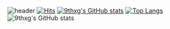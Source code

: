 ![header](https://capsule-render.vercel.app/api?type=waving&height=200&text=9th&desc=TaeHun%20Gu&fontColor=fff&color=ff8e00&fontAlignY=30&descSize=20&descAlignY=55)
[![Hits](https://hits.seeyoufarm.com/api/count/incr/badge.svg?url=https%3A%2F%2Fgithub.com%2F9thxg&count_bg=%2300FFDA&title_bg=%23555555&icon=&icon_color=%23E7E7E7&title=hits&edge_flat=false)](https://hits.seeyoufarm.com)
[![9thxg's GitHub stats](https://github-readme-stats.vercel.app/api?username=9thxg)](https://github.com/9thxg)
[![Top Langs](https://github-readme-stats.vercel.app/api/top-langs/?username=9thxg&layout=compact)](https://github.com/9thxg/github-readme-stats)
![9thxg's GitHub stats](https://github-readme-stats.vercel.app/api?username=9thxg&show_icons=true&theme=radical)

<!--
**9thxg/9thxg** is a ✨ _special_ ✨ repository because its `README.md` (this file) appears on your GitHub profile.

Here are some ideas to get you started:

- 🔭 I’m currently working on ...
- 🌱 I’m currently learning ...
- 👯 I’m looking to collaborate on ...
- 🤔 I’m looking for help with ...
- 💬 Ask me about ...
- 📫 How to reach me: ...
- 😄 Pronouns: ...
- ⚡ Fun fact: ...
-->
